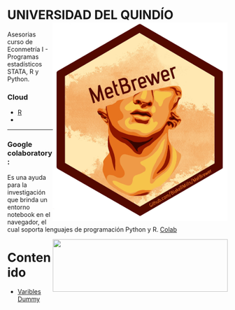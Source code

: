 # UNIVERSIDAD DEL QUINDÍO <img align="right" src="https://github.com/BlakeRMills/MetBrewer/blob/main/PaletteImages/Hex/MetBrewerHex.jpg" width=400>
Asesorias curso de Econmetría I - Programas estadísticos STATA, R y Python.

### Cloud
* [R](https://posit.cloud/)
* []()
---
### Google colaboratory: 
Es una ayuda para la investigación que brinda un entorno notebook en el navegador, el cual soporta lenguajes de programación Python y R.
[Colab](https://colab.research.google.com/?utm_source=scs-index)

<img align="right" src="https://github.com/NicolasGP01/Universidad_Javeriana/blob/main/Imagines/Javeriana.png" width="400" height="120">

# Contenido
- [Varibles Dummy](#Inscripción)


